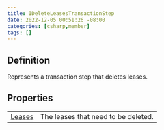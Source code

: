 ```yaml
---
title: IDeleteLeasesTransactionStep
date: 2022-12-05 00:51:26 -08:00
categories: [csharp,member]
tags: []
---
```


## Definition

Represents a transaction step that deletes leases.

## Properties
<table><tr><td><!--/posts/csharp.member.entitydb.abstractions.transactions.steps.ideleteleasestransactionstep.leases/--><a href='#'>Leases</a></td><td>
The leases that need to be deleted.
</td></tr></table>
